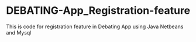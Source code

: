 # DEBATING-App_Registration-feature
This is code for registration feature in Debating App using Java Netbeans and Mysql
